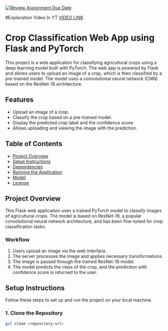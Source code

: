 [![Review Assignment Due Date](https://classroom.github.com/assets/deadline-readme-button-22041afd0340ce965d47ae6ef1cefeee28c7c493a6346c4f15d667ab976d596c.svg)](https://classroom.github.com/a/KPIpT6T5)


#Explanation Video In YT
[VIDEO LINK](https://www.youtube.com/watch?v=dWlgXe4Tqrs)
# Crop Classification Web App using Flask and PyTorch

This project is a web application for classifying agricultural crops using a deep learning model built with PyTorch. The web app is powered by Flask and allows users to upload an image of a crop, which is then classified by a pre-trained model. The model uses a convolutional neural network (CNN) based on the ResNet-18 architecture.

## Features

- Upload an image of a crop.
- Classify the crop based on a pre-trained model.
- Display the predicted crop label and the confidence score.
- Allows uploading and viewing the image with the prediction.

## Table of Contents

- [Project Overview](#project-overview)
- [Setup Instructions](#setup-instructions)
- [Dependencies](#dependencies)
- [Running the Application](#running-the-application)
- [Model](#model)
- [License](#license)

## Project Overview

This Flask web application uses a trained PyTorch model to classify images of agricultural crops. The model is based on ResNet-18, a popular convolutional neural network architecture, and has been fine-tuned for crop classification tasks.

### Workflow

1. Users upload an image via the web interface.
2. The server processes the image and applies necessary transformations.
3. The image is passed through the trained ResNet-18 model.
4. The model predicts the class of the crop, and the prediction with confidence score is returned to the user.

## Setup Instructions

Follow these steps to set up and run the project on your local machine.

### 1. Clone the Repository

```bash
git clone <repository-url>
